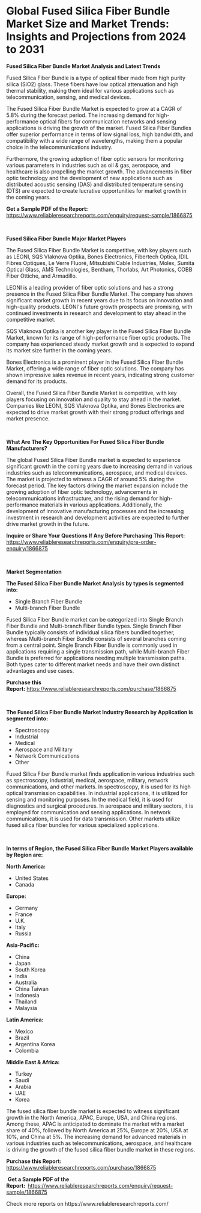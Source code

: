 <p><h1>Global Fused Silica Fiber Bundle Market Size and Market Trends: Insights and Projections from 2024 to 2031</h1></p><p><strong>Fused Silica Fiber Bundle Market Analysis and Latest Trends</strong></p>
<p><p>Fused Silica Fiber Bundle is a type of optical fiber made from high purity silica (SiO2) glass. These fibers have low optical attenuation and high thermal stability, making them ideal for various applications such as telecommunication, sensing, and medical devices.</p><p>The Fused Silica Fiber Bundle Market is expected to grow at a CAGR of 5.8% during the forecast period. The increasing demand for high-performance optical fibers for communication networks and sensing applications is driving the growth of the market. Fused Silica Fiber Bundles offer superior performance in terms of low signal loss, high bandwidth, and compatibility with a wide range of wavelengths, making them a popular choice in the telecommunications industry.</p><p>Furthermore, the growing adoption of fiber optic sensors for monitoring various parameters in industries such as oil & gas, aerospace, and healthcare is also propelling the market growth. The advancements in fiber optic technology and the development of new applications such as distributed acoustic sensing (DAS) and distributed temperature sensing (DTS) are expected to create lucrative opportunities for market growth in the coming years.</p></p>
<p><strong>Get a Sample PDF of the Report:&nbsp;</strong> <a href="https://www.reliableresearchreports.com/enquiry/request-sample/1866875">https://www.reliableresearchreports.com/enquiry/request-sample/1866875</a></p>
<p>&nbsp;</p>
<p><strong>Fused Silica Fiber Bundle Major Market Players</strong></p>
<p><p>The Fused Silica Fiber Bundle Market is competitive, with key players such as LEONI, SQS Vlaknova Optika, Bones Electronics, Fibertech Optica, IDIL Fibres Optiques, Le Verre Fluoré, Mitsubishi Cable Industries, Molex, Sumita Optical Glass, AMS Technologies, Bentham, Thorlabs, Art Photonics, COBB Fiber Ottiche, and Armadillo.</p><p>LEONI is a leading provider of fiber optic solutions and has a strong presence in the Fused Silica Fiber Bundle Market. The company has shown significant market growth in recent years due to its focus on innovation and high-quality products. LEONI's future growth prospects are promising, with continued investments in research and development to stay ahead in the competitive market.</p><p>SQS Vlaknova Optika is another key player in the Fused Silica Fiber Bundle Market, known for its range of high-performance fiber optic products. The company has experienced steady market growth and is expected to expand its market size further in the coming years.</p><p>Bones Electronics is a prominent player in the Fused Silica Fiber Bundle Market, offering a wide range of fiber optic solutions. The company has shown impressive sales revenue in recent years, indicating strong customer demand for its products.</p><p>Overall, the Fused Silica Fiber Bundle Market is competitive, with key players focusing on innovation and quality to stay ahead in the market. Companies like LEONI, SQS Vlaknova Optika, and Bones Electronics are expected to drive market growth with their strong product offerings and market presence.</p></p>
<p>&nbsp;</p>
<p><strong>What Are The Key Opportunities For Fused Silica Fiber Bundle Manufacturers?</strong></p>
<p><p>The global Fused Silica Fiber Bundle market is expected to experience significant growth in the coming years due to increasing demand in various industries such as telecommunications, aerospace, and medical devices. The market is projected to witness a CAGR of around 5% during the forecast period. The key factors driving the market expansion include the growing adoption of fiber optic technology, advancements in telecommunications infrastructure, and the rising demand for high-performance materials in various applications. Additionally, the development of innovative manufacturing processes and the increasing investment in research and development activities are expected to further drive market growth in the future.</p></p>
<p><strong>Inquire or Share Your Questions If Any Before Purchasing This Report:</strong> <a href="https://www.reliableresearchreports.com/enquiry/pre-order-enquiry/1866875">https://www.reliableresearchreports.com/enquiry/pre-order-enquiry/1866875</a></p>
<p>&nbsp;</p>
<p><strong>Market Segmentation</strong></p>
<p><strong>The Fused Silica Fiber Bundle Market Analysis by types is segmented into:</strong></p>
<p><ul><li>Single Branch Fiber Bundle</li><li>Multi-branch Fiber Bundle</li></ul></p>
<p><p>Fused Silica Fiber Bundle market can be categorized into Single Branch Fiber Bundle and Multi-branch Fiber Bundle types. Single Branch Fiber Bundle typically consists of individual silica fibers bundled together, whereas Multi-branch Fiber Bundle consists of several branches coming from a central point. Single Branch Fiber Bundle is commonly used in applications requiring a single transmission path, while Multi-branch Fiber Bundle is preferred for applications needing multiple transmission paths. Both types cater to different market needs and have their own distinct advantages and use cases.</p></p>
<p><strong>Purchase this Report:&nbsp;</strong><a href="https://www.reliableresearchreports.com/purchase/1866875">https://www.reliableresearchreports.com/purchase/1866875</a></p>
<p>&nbsp;</p>
<p><strong>The Fused Silica Fiber Bundle Market Industry Research by Application is segmented into:</strong></p>
<p><ul><li>Spectroscopy</li><li>Industrial</li><li>Medical</li><li>Aerospace and Military</li><li>Network Communications</li><li>Other</li></ul></p>
<p><p>Fused Silica Fiber Bundle market finds application in various industries such as spectroscopy, industrial, medical, aerospace, military, network communications, and other markets. In spectroscopy, it is used for its high optical transmission capabilities. In industrial applications, it is utilized for sensing and monitoring purposes. In the medical field, it is used for diagnostics and surgical procedures. In aerospace and military sectors, it is employed for communication and sensing applications. In network communications, it is used for data transmission. Other markets utilize fused silica fiber bundles for various specialized applications.</p></p>
<p>&nbsp;</p>
<p><strong>In terms of Region, the Fused Silica Fiber Bundle Market Players available by Region are:</strong></p>
<p>
    <p> <strong> North America: </strong>
        <ul>
            <li>United States</li>
            <li>Canada</li>
        </ul>
        </p> 
    <p> <strong> Europe: </strong>
        <ul>
            <li>Germany</li>
            <li>France</li>
            <li>U.K.</li>
            <li>Italy</li>
            <li>Russia</li>
        </ul>
        </p> 
    <p> <strong> Asia-Pacific: </strong>
        <ul>
            <li>China</li>
            <li>Japan</li>
            <li>South Korea</li>
            <li>India</li>
            <li>Australia</li>
            <li>China Taiwan</li>
            <li>Indonesia</li>
            <li>Thailand</li>
            <li>Malaysia</li>
        </ul>
        </p> 
    <p> <strong> Latin America: </strong>
        <ul>
            <li>Mexico</li>
            <li>Brazil</li>
            <li>Argentina Korea</li>
            <li>Colombia</li>
        </ul>
        </p> 
    <p> <strong> Middle East & Africa: </strong>
        <ul>
            <li>Turkey</li>
            <li>Saudi</li>
            <li>Arabia</li>
            <li>UAE</li>
            <li>Korea</li>
        </ul>
    </p>
    </p>
<p><p>The fused silica fiber bundle market is expected to witness significant growth in the North America, APAC, Europe, USA, and China regions. Among these, APAC is anticipated to dominate the market with a market share of 40%, followed by North America at 25%, Europe at 20%, USA at 10%, and China at 5%. The increasing demand for advanced materials in various industries such as telecommunications, aerospace, and healthcare is driving the growth of the fused silica fiber bundle market in these regions.</p></p>
<p><strong>Purchase this Report: </strong><a href="https://www.reliableresearchreports.com/purchase/1866875">https://www.reliableresearchreports.com/purchase/1866875</a></p>
<p>&nbsp;<strong>Get a Sample PDF of the Report:&nbsp;&nbsp;</strong><a href="https://www.reliableresearchreports.com/enquiry/request-sample/1866875">https://www.reliableresearchreports.com/enquiry/request-sample/1866875</a></p>
<p><strong></strong></p>
<p>Check more reports on https://www.reliableresearchreports.com/</p>